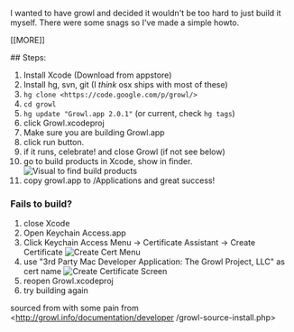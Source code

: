 I wanted to have growl and decided it wouldn't be too hard to just build it
myself. There were some snags so I've made a simple howto.
<p>[[MORE]]</p>
## Steps:

  1. Install Xcode (Download from appstore)
  2. Install hg, svn, git (I _think_ osx ships with most of these)
  3. `hg clone <https://code.google.com/p/growl/>`
  4. `cd growl`
  5. `hg update "Growl.app 2.0.1"` (or current, check `hg tags`)
  6. click Growl.xcodeproj
  7. Make sure you are building Growl.app
  8. click run button.
  9. if it runs, celebrate! and close Growl (if not see below)
  10. go to build products in Xcode, show in finder. ![Visual to find build products](http://media.tumblr.com/f96d0d956893b3ccc7ac8a5dcbbc26e4/tumblr_inline_mh7ip2ix721qhzxqy.png)
  11. copy growl.app to /Applications and great success!

### Fails to build?

  1. close Xcode
  2. Open Keychain Access.app
  3. Click Keychain Access Menu -> Certificate Assistant -> Create Certificate ![Create Cert Menu](http://media.tumblr.com/f2e3add3a0acb037c3c28a0bed6c3781/tumblr_inline_mh7k53Myrn1qhzxqy.png)
  4. use "3rd Party Mac Developer Application: The Growl Project, LLC" as cert name ![Create Certificate Screen](http://media.tumblr.com/f27bcab6f92cd656429050fb6cd88930/tumblr_inline_mh7k5twHsQ1qhzxqy.png)
  5. reopen Growl.xcodeproj
  6. try building again

sourced from with some pain from <http://growl.info/documentation/developer
/growl-source-install.php>

